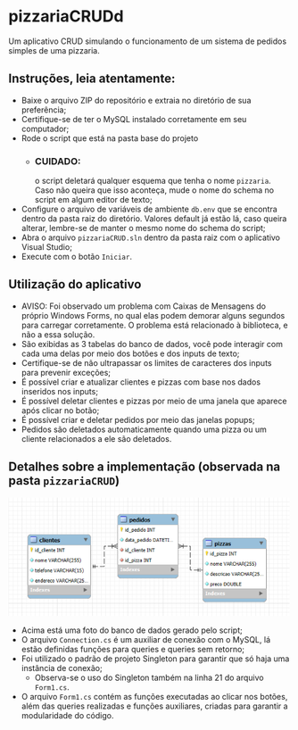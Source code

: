 # pizzariaCRUDd
Um aplicativo CRUD simulando o funcionamento de um sistema de pedidos simples de uma pizzaria.

## Instruções, leia atentamente:
- Baixe o arquivo ZIP do repositório e extraia no diretório de sua preferência;
- Certifique-se de ter o MySQL instalado corretamente em seu computador;
- Rode o script que está na pasta base do projeto
  - ### CUIDADO:
    o script deletará qualquer esquema que tenha o nome ```pizzaria```. Caso não queira que isso aconteça, mude o nome do schema no script em algum editor de texto;
- Configure o arquivo de variáveis de ambiente ```db.env``` que se encontra dentro da pasta raiz do diretório. Valores default já estão lá, caso queira alterar, lembre-se de manter o mesmo nome do schema do script;
- Abra o arquivo ```pizzariaCRUD.sln``` dentro da pasta raiz com o aplicativo Visual Studio;
- Execute com o botão ```Iniciar```.

## Utilização do aplicativo
- AVISO: Foi observado um problema com Caixas de Mensagens do próprio Windows Forms, no qual elas podem demorar alguns segundos para carregar corretamente. O problema está relacionado à biblioteca, e não a essa solução.
- São exibidas as 3 tabelas do banco de dados, você pode interagir com cada uma delas por meio dos botões e dos inputs de texto;
- Certifique-se de não ultrapassar os limites de caracteres dos inputs para prevenir exceções;
- É possível criar e atualizar clientes e pizzas com base nos dados inseridos nos inputs;
- É possível deletar clientes e pizzas por meio de uma janela que aparece após clicar no botão;
- É possível criar e deletar pedidos por meio das janelas popups;
- Pedidos são deletados automaticamente quando uma pizza ou um cliente relacionados a ele são deletados.

## Detalhes sobre a implementação (observada na pasta ```pizzariaCRUD```)
![banco_de_dados](https://github.com/jpdaher/pizzariaCRUDd/blob/master/banco_de_dados.png)
- Acima está uma foto do banco de dados gerado pelo script;
- O arquivo ```Connection.cs``` é um auxiliar de conexão com o MySQL, lá estão definidas funções para queries e queries sem retorno;
- Foi utilizado o padrão de projeto Singleton para garantir que só haja uma instância de conexão;
  - Observa-se o uso do Singleton também na linha 21 do arquivo ```Form1.cs```.
- O arquivo ```Form1.cs``` contém as funções executadas ao clicar nos botões, além das queries realizadas e funções auxiliares, criadas para garantir a modularidade do código.
